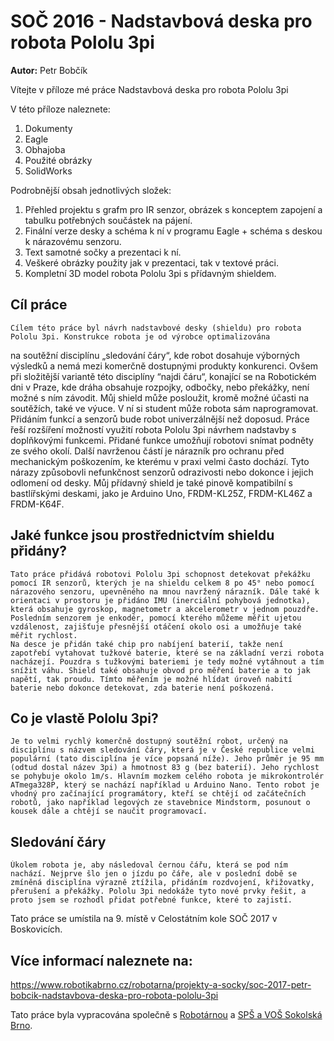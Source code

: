 # SOČ 2016 - Nadstavbová deska pro robota Pololu 3pi
**Autor:** Petr Bobčík

Vítejte v příloze mé práce Nadstavbová deska pro robota Pololu 3pi

V této příloze naleznete: 
1) Dokumenty
1) Eagle
1) Obhajoba
1) Použité obrázky
1) SolidWorks

Podrobnější obsah jednotlivých složek:
1) Přehled projektu s grafm pro IR senzor, obrázek s konceptem zapojení a tabulku potřebných součástek na pájení.
2) Finální verze desky a schéma k ní v programu Eagle + schéma s deskou k nárazovému senzoru.
3) Text samotné sočky a prezentaci k ní.
4) Veškeré obrázky použity jak v prezentaci, tak v textové práci.
5) Kompletní 3D model robota Pololu 3pi s přídavným shieldem.

## Cíl práce
	Cílem této práce byl návrh nadstavbové desky (shieldu) pro robota Pololu 3pi. Konstrukce robota je od výrobce optimalizována
na soutěžní disciplínu „sledování čáry“, kde robot dosahuje výborných výsledků a nemá mezi komerčně dostupnými produkty konkurenci. Ovšem při složitější variantě této disciplíny “najdi čáru“, konající se na Robotickém dni v Praze, kde dráha obsahuje rozpojky, odbočky, nebo překážky, není možné s ním závodit. Můj shield může posloužit, kromě možné účasti na soutěžích, také ve výuce. V ní si student může
robota sám naprogramovat. Přidáním funkcí a senzorů bude robot univerzálnější než doposud. 
	Práce řeší rozšíření možností využití robota Pololu 3pi návrhem nadstavby s doplňkovými funkcemi.
Přidané funkce umožňují robotovi snímat podněty ze svého okolí. Další navrženou částí je nárazník pro ochranu před mechanickým poškozením, ke kterému v praxi velmi často dochází. Tyto nárazy způsobovli nefunkčnost senzorů odrazivosti nebo dokonce i jejich odlomení od desky.
	Můj přídavný shield je také pinově kompatibilní s bastlířskými deskami, jako je Arduino Uno, FRDM-KL25Z, FRDM-KL46Z a FRDM-K64F.


## Jaké funkce jsou prostřednictvím shieldu přidány?
	Tato práce přidává robotovi Pololu 3pi schopnost detekovat překážku pomocí IR senzorů, kterých je na shieldu celkem 8 po 45° nebo pomocí nárazového senzoru, upevněného na mnou navržený nárazník. Dále také k orientaci v prostoru je přidáno IMU (inerciální pohybová jednotka), která obsahuje gyroskop, magnetometr a akcelerometr v jednom pouzdře. Posledním senzorem je enkodér, pomocí kterého můžeme měřit ujetou vzdálenost, zajišťuje přesnější otáčení okolo osi a umožňuje také měřit rychlost.
	Na desce je přidán také chip pro nabíjení baterií, takže není zapotřebí vytahovat tužkové baterie, které se na základní verzi robota nacházejí. Pouzdra s tužkovými bateriemi je tedy možné vytáhnout a tím snížit váhu. Shield také obsahuje obvod pro měření baterie a to jak napětí, tak proudu. Tímto měřením je možné hlídat úroveň nabití baterie nebo dokonce detekovat, zda baterie není poškozená.


## Co je vlastě Pololu 3pi?
	Je to velmi rychlý komerčně dostupný soutěžní robot, určený na disciplínu s názvem sledování čáry, která je v České republice velmi populární (tato disciplína je více popsaná níže). Jeho průměr je 95 mm (odtud dostal název 3pi) a hmotnost 83 g (bez baterií). Jeho rychlost se pohybuje okolo 1m/s. Hlavním mozkem celého robota je mikrokontrolér ATmega328P, který se nachází například u Arduino Nano. Tento robot je vhodný pro začínající programátory, kteří se chtějí od začátečních robotů, jako například legových ze stavebnice Mindstorm, posunout o kousek dále a chtějí se naučit programovací.


## Sledování čáry
	Úkolem robota je, aby následoval černou čářu, která se pod ním nachází. Nejprve šlo jen o jízdu po čáře, ale v poslední době se zmíněná disciplína výrazně ztížila, přidáním rozdvojení, křižovatky, přerušení a překážky. Pololu 3pi nedokáže tyto nové prvky řešit, a proto jsem se rozhodl přidat potřebné funkce, které to zajistí.


Tato práce se umístila na 9. místě v Celostátním kole SOČ 2017 v Boskovicích.

## Více informací naleznete na: 
https://www.robotikabrno.cz/robotarna/projekty-a-socky/soc-2017-petr-bobcik-nadstavbova-deska-pro-robota-pololu-3pi

Tato práce byla vypracována společně s [Robotárnou](www.robotarna.cz) a [SPŠ a VOŠ Sokolská Brno](www.spssbrno.cz).
